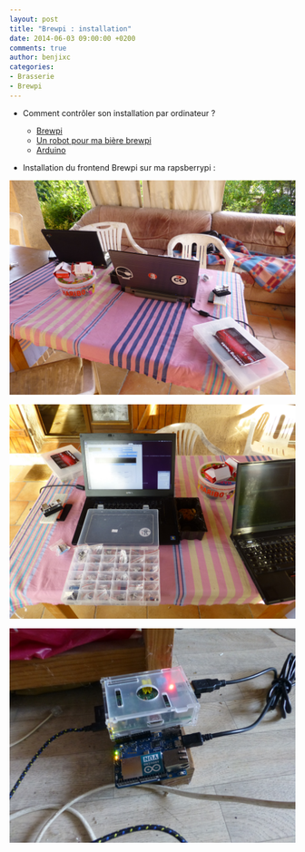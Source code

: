 ```yaml
---
layout: post
title: "Brewpi : installation"
date: 2014-06-03 09:00:00 +0200
comments: true
author: benjixc
categories: 
- Brasserie
- Brewpi
---
```


* Comment contrôler son installation par ordinateur ?
    * [Brewpi](http://www.brewpi.com/)
    * [Un robot pour ma bière brewpi](http://bidouillesfactory.fr/un-robot-pour-ma-biere-brewpi/)
    * [Arduino](http://arduino.cc/)

* Installation du frontend Brewpi sur ma rapsberrypi  :

![brewpi_install.jpg](/images/brewpi/brewpi_install.jpg)

![brewpi_install-2.jpg](/images/brewpi/brewpi_install-2.jpg)

![rapsberrypi_et_arduino.jpg](/images/brewpi/rapsberrypi_et_arduino.jpg)

